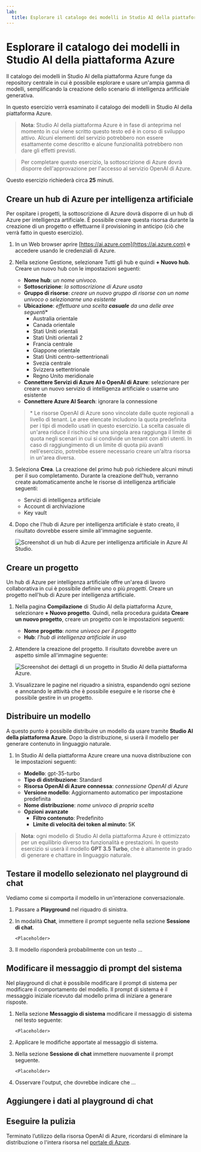```yaml
---
lab:
  title: Esplorare il catalogo dei modelli in Studio AI della piattaforma Azure
---
```


# Esplorare il catalogo dei modelli in Studio AI della piattaforma Azure

Il catalogo dei modelli in Studio AI della piattaforma Azure funge da repository centrale in cui è possibile esplorare e usare un'ampia gamma di modelli, semplificando la creazione dello scenario di intelligenza artificiale generativa.

In questo esercizio verrà esaminato il catalogo dei modelli in Studio AI della piattaforma Azure.

> **Nota**: Studio AI della piattaforma Azure è in fase di anteprima nel momento in cui viene scritto questo testo ed è in corso di sviluppo attivo. Alcuni elementi del servizio potrebbero non essere esattamente come descritto e alcune funzionalità potrebbero non dare gli effetti previsti.

> Per completare questo esercizio, la sottoscrizione di Azure dovrà disporre dell'approvazione per l'accesso al servizio OpenAI di Azure.

Questo esercizio richiederà circa **25** minuti.

## Creare un hub di Azure per intelligenza artificiale

Per ospitare i progetti, la sottoscrizione di Azure dovrà disporre di un hub di Azure per intelligenza artificiale. È possibile creare questa risorsa durante la creazione di un progetto o effettuarne il provisioning in anticipo (ciò che verrà fatto in questo esercizio).

1. In un Web browser aprire [https://ai.azure.com](https://ai.azure.com) e accedere usando le credenziali di Azure.

1. Nella sezione Gestione, selezionare Tutti gli hub e quindi **+ Nuovo hub**. Creare un nuovo hub con le impostazioni seguenti:
    - **Nome hub**: *un nome univoco*.
    - **Sottoscrizione**: *la sottoscrizione di Azure usata*
    - **Gruppo di risorse**: *creare un nuovo gruppo di risorse con un nome univoco o selezionarne uno esistente*
    - **Ubicazione**: *effettuare una scelta **casuale** da una delle aree seguenti*\*
        - Australia orientale
        - Canada orientale
        - Stati Uniti orientali
        - Stati Uniti orientali 2
        - Francia centrale
        - Giappone orientale
        - Stati Uniti centro-settentrionali
        - Svezia centrale
        - Svizzera settentrionale
        - Regno Unito meridionale
    - **Connettere Servizi di Azure AI o OpenAI di Azure**: selezionare per creare un nuovo servizio di intelligenza artificiale o usarne uno esistente
    - **Connettere Azure AI Search**: ignorare la connessione

    > \* Le risorse OpenAI di Azure sono vincolate dalle quote regionali a livello di tenant. Le aree elencate includono la quota predefinita per i tipi di modello usati in questo esercizio. La scelta casuale di un'area riduce il rischio che una singola area raggiunga il limite di quota negli scenari in cui si condivide un tenant con altri utenti. In caso di raggiungimento di un limite di quota più avanti nell'esercizio, potrebbe essere necessario creare un'altra risorsa in un'area diversa.

1. Seleziona **Crea**. La creazione del primo hub può richiedere alcuni minuti per il suo completamento. Durante la creazione dell'hub, verranno create automaticamente anche le risorse di intelligenza artificiale seguenti: 
    - Servizi di intelligenza artificiale
    - Account di archiviazione
    - Key vault

1. Dopo che l'hub di Azure per intelligenza artificiale è stato creato, il risultato dovrebbe essere simile all'immagine seguente.

    ![Screenshot di un hub di Azure per intelligenza artificiale in Azure AI Studio.](./media/azure-ai-overview.png)

## Creare un progetto

Un hub di Azure per intelligenza artificiale offre un'area di lavoro collaborativa in cui è possibile definire uno o più *progetti*. Creare un progetto nell'hub di Azure per intelligenza artificiale.

1. Nella pagina **Compilazione** di Studio AI della piattaforma Azure, selezionare **+ Nuovo progetto**. Quindi, nella procedura guidata **Creare un nuovo progetto**, creare un progetto con le impostazioni seguenti:

    - **Nome progetto**: *nome univoco per il progetto*
    - **Hub**: *l'hub di intelligenza artificiale in uso*

1. Attendere la creazione del progetto. Il risultato dovrebbe avere un aspetto simile all'immagine seguente:

    ![Screenshot dei dettagli di un progetto in Studio AI della piattaforma Azure.](./media/azure-ai-project.png)

1. Visualizzare le pagine nel riquadro a sinistra, espandendo ogni sezione e annotando le attività che è possibile eseguire e le risorse che è possibile gestire in un progetto.

## Distribuire un modello

A questo punto è possibile distribuire un modello da usare tramite **Studio AI della piattaforma Azure**. Dopo la distribuzione, si userà il modello per generare contenuto in linguaggio naturale.

1. In Studio AI della piattaforma Azure creare una nuova distribuzione con le impostazioni seguenti:

    - **Modello**: gpt-35-turbo
    - **Tipo di distribuzione**: Standard
    - **Risorsa OpenAI di Azure connessa**: *connessione OpenAI di Azure*
    - **Versione modello**: Aggiornamento automatico per impostazione predefinita
    - **Nome distribuzione**: *nome univoco di propria scelta*
    - **Opzioni avanzate**
        - **Filtro contenuto**: Predefinito
        - **Limite di velocità dei token al minuto**: 5K

> **Nota**: ogni modello di Studio AI della piattaforma Azure è ottimizzato per un equilibrio diverso tra funzionalità e prestazioni. In questo esercizio si userà il modello **GPT 3.5 Turbo**, che è altamente in grado di generare e chattare in linguaggio naturale.

## Testare il modello selezionato nel playground di chat

Vediamo come si comporta il modello in un'interazione conversazionale.

1. Passare a **Playground** nel riquadro di sinistra.

1. In modalità **Chat**, immettere il prompt seguente nella sezione **Sessione di chat**.

    ```
   <Placeholder>
    ```

1. Il modello risponderà probabilmente con un testo ...

## Modificare il messaggio di prompt del sistema

Nel playground di chat è possibile modificare il prompt di sistema per modificare il comportamento del modello. Il prompt di sistema è il messaggio iniziale ricevuto dal modello prima di iniziare a generare risposte.

1. Nella sezione **Messaggio di sistema** modificare il messaggio di sistema nel testo seguente:

    ```
    <Placeholder>
    ```

1. Applicare le modifiche apportate al messaggio di sistema.

1. Nella sezione **Sessione di chat** immettere nuovamente il prompt seguente.

    ```
   <Placeholder>
    ```

8. Osservare l'output, che dovrebbe indicare che ...


## Aggiungere i dati al playground di chat

<Placeholder>

## Eseguire la pulizia

Terminato l’utilizzo della risorsa OpenAI di Azure, ricordarsi di eliminare la distribuzione o l'intera risorsa nel [portale di Azure](https://portal.azure.com/?azure-portal=true).

